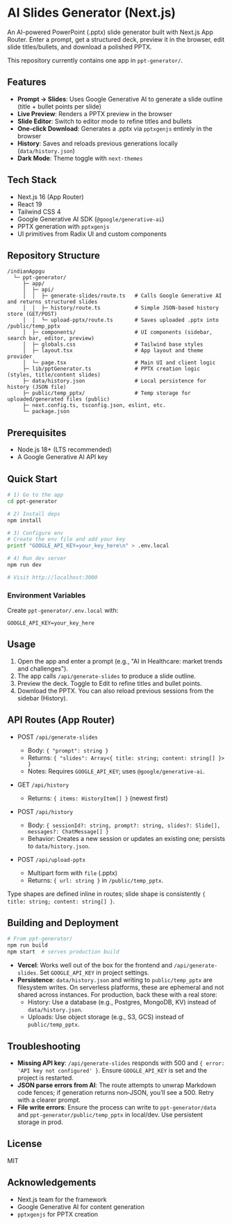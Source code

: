 # AI Slides Generator (Next.js)

An AI-powered PowerPoint (.pptx) slide generator built with Next.js App Router. Enter a prompt, get a structured deck, preview it in the browser, edit slide titles/bullets, and download a polished PPTX.

This repository currently contains one app in `ppt-generator/`.

## Features
- **Prompt → Slides**: Uses Google Generative AI to generate a slide outline (title + bullet points per slide)
- **Live Preview**: Renders a PPTX preview in the browser
- **Slide Editor**: Switch to editor mode to refine titles and bullets
- **One‑click Download**: Generates a .pptx via `pptxgenjs` entirely in the browser
- **History**: Saves and reloads previous generations locally (`data/history.json`)
- **Dark Mode**: Theme toggle with `next-themes`

## Tech Stack
- Next.js 16 (App Router)
- React 19
- Tailwind CSS 4
- Google Generative AI SDK (`@google/generative-ai`)
- PPTX generation with `pptxgenjs`
- UI primitives from Radix UI and custom components

## Repository Structure
```
/indianAppgu
  └─ ppt-generator/
     ├─ app/
     │  ├─ api/
     │  │  ├─ generate-slides/route.ts   # Calls Google Generative AI and returns structured slides
     │  │  ├─ history/route.ts           # Simple JSON-based history store (GET/POST)
     │  │  └─ upload-pptx/route.ts       # Saves uploaded .pptx into /public/temp_pptx
     │  ├─ components/                   # UI components (sidebar, search bar, editor, preview)
     │  ├─ globals.css                   # Tailwind base styles
     │  ├─ layout.tsx                    # App layout and theme provider
     │  └─ page.tsx                      # Main UI and client logic
     ├─ lib/pptGenerator.ts              # PPTX creation logic (styles, title/content slides)
     ├─ data/history.json                # Local persistence for history (JSON file)
     ├─ public/temp_pptx/                # Temp storage for uploaded/generated files (public)
     ├─ next.config.ts, tsconfig.json, eslint, etc.
     └─ package.json
```

## Prerequisites
- Node.js 18+ (LTS recommended)
- A Google Generative AI API key

## Quick Start
```bash
# 1) Go to the app
cd ppt-generator

# 2) Install deps
npm install

# 3) Configure env
# Create the env file and add your key
printf "GOOGLE_API_KEY=your_key_here\n" > .env.local

# 4) Run dev server
npm run dev

# Visit http://localhost:3000
```

### Environment Variables
Create `ppt-generator/.env.local` with:
```
GOOGLE_API_KEY=your_key_here
```

## Usage
1. Open the app and enter a prompt (e.g., "AI in Healthcare: market trends and challenges").
2. The app calls `/api/generate-slides` to produce a slide outline.
3. Preview the deck. Toggle to Edit to refine titles and bullet points.
4. Download the PPTX. You can also reload previous sessions from the sidebar (History).

## API Routes (App Router)
- POST `/api/generate-slides`
  - Body: `{ "prompt": string }`
  - Returns: `{ "slides": Array<{ title: string; content: string[] }> }`
  - Notes: Requires `GOOGLE_API_KEY`; uses `@google/generative-ai`.

- GET `/api/history`
  - Returns: `{ items: HistoryItem[] }` (newest first)

- POST `/api/history`
  - Body: `{ sessionId?: string, prompt?: string, slides?: Slide[], messages?: ChatMessage[] }`
  - Behavior: Creates a new session or updates an existing one; persists to `data/history.json`.

- POST `/api/upload-pptx`
  - Multipart form with `file` (.pptx)
  - Returns: `{ url: string }` in `/public/temp_pptx`.

Type shapes are defined inline in routes; slide shape is consistently `{ title: string; content: string[] }`.

## Building and Deployment
```bash
# From ppt-generator/
npm run build
npm start  # serves production build
```

- **Vercel**: Works well out of the box for the frontend and `/api/generate-slides`. Set `GOOGLE_API_KEY` in project settings.
- **Persistence**: `data/history.json` and writing to `public/temp_pptx` are filesystem writes. On serverless platforms, these are ephemeral and not shared across instances. For production, back these with a real store:
  - History: Use a database (e.g., Postgres, MongoDB, KV) instead of `data/history.json`.
  - Uploads: Use object storage (e.g., S3, GCS) instead of `public/temp_pptx`.

## Troubleshooting
- **Missing API key**: `/api/generate-slides` responds with 500 and `{ error: 'API key not configured' }`. Ensure `GOOGLE_API_KEY` is set and the project is restarted.
- **JSON parse errors from AI**: The route attempts to unwrap Markdown code fences; if generation returns non‑JSON, you’ll see a 500. Retry with a clearer prompt.
- **File write errors**: Ensure the process can write to `ppt-generator/data` and `ppt-generator/public/temp_pptx` in local/dev. Use persistent storage in prod.

## License
MIT

## Acknowledgements
- Next.js team for the framework
- Google Generative AI for content generation
- `pptxgenjs` for PPTX creation
